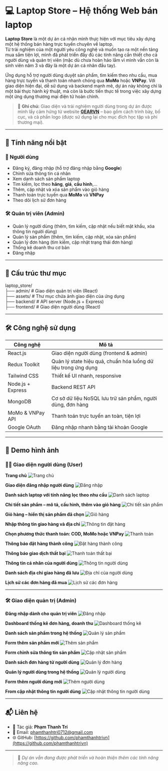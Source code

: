 # 💻 Laptop Store – Hệ thống Web bán laptop

**Laptop Store** là một dự án cá nhân mình thực hiện với mục tiêu xây dựng một hệ thống bán hàng trực tuyến chuyên về laptop.  
Từ trải nghiệm của một người yêu công nghệ và muốn tạo ra một nền tảng mua sắm tiện lợi, mình đã phát triển đầy đủ các tính 
năng cần thiết cho cả người dùng và quản trị viên (mặc dù chưa hoàn hảo lắm vì mình vẫn còn là sinh viên năm 3 và đây là một 
dự án cá nhân đầu tay).

Ứng dụng hỗ trợ người dùng duyệt sản phẩm, tìm kiếm theo nhu cầu, mua hàng trực tuyến và thanh toán nhanh chóng qua **MoMo** 
hoặc **VNPay**. Với giao diện hiện đại, dễ sử dụng và backend mạnh mẽ, dự án này không chỉ là một bài thực hành kỹ thuật, 
mà còn là bước tiến thực tế trong việc xây dựng một ứng dụng thương mại điện tử hoàn chỉnh.

> 📝 **Ghi chú:** Giao diện và trải nghiệm người dùng trong dự án được mình lấy cảm hứng từ website **[GEARVN](https://gearvn.com)** – bao gồm cách trình bày, bố cục, và cả phần logo (được sử dụng lại cho mục đích học tập và phi thương mại).


---

## 🚀 Tính năng nổi bật

### 👤 Người dùng
- Đăng ký, đăng nhập (hỗ trợ đăng nhập bằng **Google**)
- Chỉnh sửa thông tin cá nhân
- Xem danh sách sản phẩm laptop
- Tìm kiếm, lọc theo **hãng**, **giá**, **cấu hình**,...
- Thêm, cập nhật và xóa sản phẩm vào giỏ hàng
- Thanh toán trực tuyến qua **MoMo** và **VNPay**
- Theo dõi lịch sử đơn hàng

### 🛠️ Quản trị viên (Admin)
- Quản lý người dùng (thêm, tìm kiếm, cập nhật nếu biết mật khẩu, xóa thông tin người dùng)
- Quản lý sản phẩm (thêm, tìm kiếm, cập nhật, xóa sản phẩm)
- Quản lý đơn hàng (tìm kiếm, cập nhật trạng thái đơn hàng)
- Thống kê doanh thu cơ bản
- Đăng nhập

---

## 📁 Cấu trúc thư mục

laptop_store/ <br/>
├── admin/       # Giao diện quản trị viên (React) <br/>
├── assets/       # Thư mục chứa ảnh giao diện của ứng dụng <br/>
├── backend/     # API server (Node.js + Express) <br/>
├── frontend/    # Giao diện người dùng (React) <br/>

---

## 🛠️ Công nghệ sử dụng

| Công nghệ           | Mô tả                                                          |
|--------------------|----------------------------------------------------------------|
| React.js           | Giao diện người dùng (frontend & admin)                        |
| Redux Toolkit      | Quản lý state hiệu quả, chuẩn hóa luồng dữ liệu trong ứng dụng |
| Tailwind CSS       | Thiết kế UI nhanh, responsive                                   |
| Node.js + Express  | Backend REST API                                               |
| MongoDB            | Cơ sở dữ liệu NoSQL lưu trữ sản phẩm, người dùng, đơn hàng     |
| MoMo & VNPay API   | Thanh toán trực tuyến an toàn, tiện lợi                         |
| Google OAuth       | Đăng nhập nhanh bằng tài khoản Google                           |

---

## 📸 Demo hình ảnh

### 🧑‍💻 Giao diện người dùng (User)

**Trang chủ**
![Trang chủ](assets/user/user-home.png)

**Giao diện đăng nhập người dùng**
![Đăng nhập](assets/user/user-login.png)

**Danh sách laptop với tính năng lọc theo nhu cầu**
![Danh sách laptop](assets/user/user-products.png)

**Chi tiết sản phẩm – mô tả, cấu hình, thêm vào giỏ hàng**
![Chi tiết sản phẩm](assets/user/user-product-detail.png)

**Giỏ hàng – hiển thị sản phẩm đã chọn**
![Giỏ hàng](assets/user/user-cart.png)

**Nhập thông tin giao hàng và địa chỉ**
![Thông tin đặt hàng](assets/user/user-order-info.png)

**Chọn phương thức thanh toán: COD, MoMo hoặc VNPay**
![Thanh toán](assets/user/user-payment.png)

**Thông báo đặt hàng thành công**
![Đặt hàng thành công](assets/user/user-order-complete.png)

**Thông báo giao dịch thất bại**
![Thanh toán thất bại](assets/user/user-payment-failed.png)

**Thông tin cá nhân của người dùng**
![Thông tin người dùng](assets/user/user-info.png)

**Danh sách địa chỉ giao hàng đã lưu**
![Địa chỉ của người dùng](assets/user/user-address-info.png)

**Lịch sử các đơn hàng đã mua**
![Lịch sử các đơn hàng](assets/user/user-order-history.png)

---

### 🛠️ Giao diện quản trị (Admin)

**Đăng nhập dành cho quản trị viên**
![Đăng nhập](assets/admin/admin-login.png)

**Dashboard thống kê đơn hàng, doanh thu**
![Dashboard thống kê](assets/admin/admin-dashboard.png)

**Danh sách sản phẩm trong hệ thống**
![Quản lý sản phẩm](assets/admin/admin-products.png)

**Form thêm sản phẩm mới**
![Thêm sản phẩm](assets/admin/admin-add-product.png)

**Form chỉnh sửa thông tin sản phẩm**
![Cập nhật sản phẩm](assets/admin/admin-update-product.png)

**Danh sách đơn hàng từ người dùng**
![Quản lý đơn hàng](assets/admin/admin-orders.png)

**Quản lý người dùng trong hệ thống**
![Quản lý người dùng](assets/admin/admin-users.png)

**Form thêm người dùng mới**
![Thêm người dùng](assets/admin/admin-add-user.png)

**From cập nhật thông tin người dùng**
![Cập nhật thông tin người dùng](assets/admin/admin-update-user.png)


---

## 📬 Liên hệ

- 👤 Tác giả: **Phạm Thanh Trí**  
- 📧 Email: [phamthanhtri0712@gmail.com](mailto:phamthanhtri0712@gmail.com)  
- 🌐 GitHub: [https://github.com/phamthanhtrivn](https://github.com/phamthanhtrivn)

---

> 🔧 *Dự án vẫn đang được phát triển và hoàn thiện thêm các tính năng nâng cao.*
